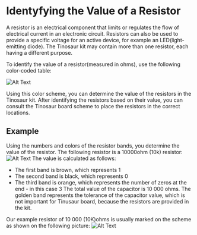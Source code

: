 Identyfying the Value of a Resistor
========
A resistor is an electrical component that limits or regulates the flow of electrical current in an electronic circuit. Resistors can also be used to provide a specific voltage for an active device, for example an LED(light-emitting diode). The Tinosaur kit may contain more than one resistor, each having a different purpose.

To identify the value of a resistor(measured in ohms), use the following color-coded table:

![Alt Text](https://github.com/tinusaur/guides/blob/master/docs/images/resistor_scheme.jpg "Resistor Scheme")

Using this color scheme, you can determine the value of the resistors in the Tinosaur kit. After identifying the resistors based on their value, you can consult the Tinosaur board scheme to place the resistors in the correct locations.

Example
-------
Using the numbers and colors of the resistor bands, you determine the value of the resistor. The following resistor is a 10000ohm (10k) resistor:
![Alt Text](https://github.com/tinusaur/guides/blob/master/docs/images/10k_resistor.png "10k Resistor")
The value is calculated as follows:
* The first band is brown, which represents 1
* The second band is black, which represents 0
* The third band is orange, which represents the number of zeros at the end - in this case 3
The total value of the capacitor is 10 000 ohms.
The golden band represents the tolerance of the capacitor value, which is not important for Tinusaur board, because the resistors are provided in the kit.

Our example resistor of 10 000 (10K)ohms is usually marked on the scheme as shown on the following picture:
![Alt Text](https://github.com/tinusaur/guides/blob/master/docs/images/board_scheme_marked.jpg "Board Scheme")
